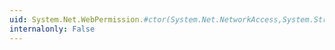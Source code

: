 ```yaml
---
uid: System.Net.WebPermission.#ctor(System.Net.NetworkAccess,System.String)
internalonly: False
---
```

